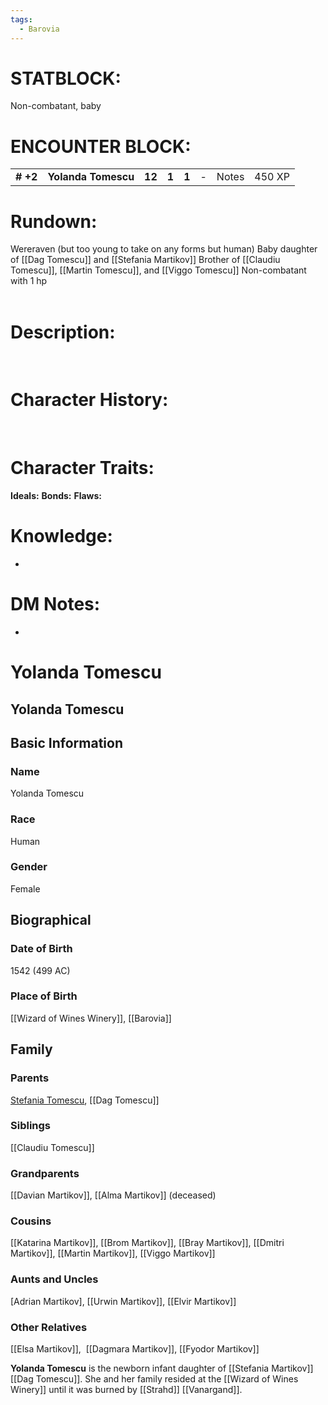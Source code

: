 ```yaml
---
tags:
  - Barovia
---
```

# **STATBLOCK:**

Non-combatant, baby
 

# **ENCOUNTER BLOCK:**

|           |                     |        |       |       |     |       |        |
|-----------|---------------------|--------|-------|-------|-----|-------|--------|
| **\# +2** | **Yolanda Tomescu** | **12** | **1** | **1** | \-  | Notes | 450 XP |

# **Rundown:**

Wereraven (but too young to take on any forms but human)
Baby daughter of [[Dag Tomescu]] and [[Stefania Martikov]]
Brother of [[Claudiu Tomescu]], [[Martin Tomescu]], and [[Viggo Tomescu]]
Non-combatant with 1 hp  
 

# **Description:**

 

# **Character History:**

 

# **Character Traits:** 

**Ideals:**
**Bonds:**
**Flaws:** 

# **Knowledge:**

-  

# **DM Notes:**

-    
# Yolanda Tomescu

## Yolanda Tomescu

## Basic Information

### Name

Yolanda Tomescu

### Race

Human

### Gender

Female

## Biographical

### Date of Birth

1542 (499 AC)

### Place of Birth

[[Wizard of Wines Winery]], [[Barovia]]

## Family

### Parents

[Stefania Tomescu](https://alberons-mistake.fandom.com/wiki/Stefania_Tomescu "Stefania Tomescu"), [[Dag Tomescu]]

### Siblings

[[Claudiu Tomescu]]

### Grandparents

[[Davian Martikov]], [[Alma Martikov]] (deceased)

### Cousins

[[Katarina Martikov]], [[Brom Martikov]], [[Bray Martikov]], [[Dmitri Martikov]], [[Martin Martikov]],  [[Viggo Martikov]]

### Aunts and Uncles

[Adrian Martikov], [[Urwin Martikov]], [[Elvir Martikov]]

### Other Relatives

[[Elsa Martikov]],  [[Dagmara Martikov]], [[Fyodor Martikov]]

**Yolanda Tomescu** is the newborn infant daughter of [[Stefania Martikov]] [[Dag Tomescu]]. She and her family resided at the [[Wizard of Wines Winery]] until it was burned by [[Strahd]] [[Vanargand]].